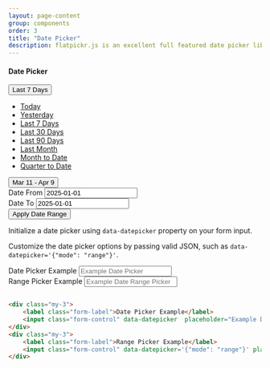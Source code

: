 ```yaml
---
layout: page-content
group: components
order: 3
title: "Date Picker"
description: flatpickr.js is an excellent full featured date picker library that comes bundled and styled to work natively. See <a target="_blank" href="https://flatpickr.js.org/examples/">flatpickr.js docs</a> for additional options to when initializing.
---
```


<div class=" mb-5">
  <div class="card">
  <div class="card-header">
    <div>
        <h4 class="card-header-title">Date Picker</h4>
    </div>
    <div>
        <div class="btn-group">
        <div class="btn-group">
            <button type="button" class="btn btn-sm btn-outline-primary dropdown-toggle" data-bs-toggle="dropdown" aria-expanded="false">
                Last 7 Days
            </button>
            <ul class="dropdown-menu">
                <li><a class="dropdown-item" href="#">Today</a></li>
                <li><a class="dropdown-item" href="#">Yesterday</a></li>
                <li><a class="dropdown-item" href="#">Last 7 Days</a></li>
                <li><a class="dropdown-item" href="#">Last 30 Days</a></li>
                <li><a class="dropdown-item" href="#">Last 90 Days</a></li>
                <li><a class="dropdown-item" href="#">Last Month</a></li>
                <li><a class="dropdown-item" href="#">Month to Date</a></li>
                <li><a class="dropdown-item" href="#">Quarter to Date</a></li>
            </ul>
        </div>
        <div class="btn-group">
            <button type="button" class="btn btn-sm btn-outline-primary dropdown-toggle" data-bs-toggle="dropdown" aria-expanded="false">
                Mar 11 - Apr 9
            </button>
            <div class="dropdown-menu dropdown-menu-end" style="width:350px">
                <div class="card-body">
                    <div class="row">
                        <div class="col">
                           <div class="form-group">
                                <label class="form-label">Date From</label>
                                <input class="form-control" data-datepicker value="2025-01-01" />
                           </div>
                        </div>
                        <div class="col">
                            <div class="form-group">
                                <label class="form-label">Date To</label>
                                <input class="form-control" data-datepicker value="2025-01-01"  />
                            </div>
                        </div>
                    </div>
                    <div class="row">
                        <div class="col">
                              <div class="d-grid mt-3">
                                    <button class="btn btn-sm btn-primary">Apply Date Range</button>
                              </div>
                        </div>
                    </div>
                </div>
            </div>
        </div>
        </div>
    </div>
  </div>
    <div class="card-body">
    <p>Initialize a date picker using <code>data-datepicker</code> property on your form input.</p>
    <p>Customize the date picker options by passing valid JSON, such as <code>data-datepicker='{"mode": "range"}'</code>.</p>
        <div class="my-3">
            <label class="form-label">Date Picker Example</label>
            <input class="form-control" data-datepicker  placeholder="Example Date Picker" />
        </div>
        <div class="my-3">
             <label class="form-label">Range Picker Example</label>
            <input class="form-control" data-datepicker='{"mode": "range"}' placeholder="Example Date Range Picker" />
        </div>
    </div>
  </div>
</div>


<div class="card">

<div class="card-body" markdown="1">

```html

<div class="my-3">
    <label class="form-label">Date Picker Example</label>
    <input class="form-control" data-datepicker  placeholder="Example Date Picker" />
</div>
<div class="my-3">
    <label class="form-label">Range Picker Example</label>
    <input class="form-control" data-datepicker='{"mode": "range"}' placeholder="Example Date Range Picker" />
</div>
```
</div>
</div>

